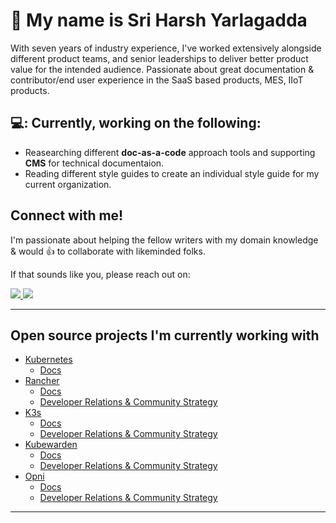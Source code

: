 # 👋 My name is Sri Harsh Yarlagadda

<p>With seven years of industry experience, I've worked extensively alongside different product teams, and senior leaderships to deliver better product value for the intended audience. Passionate about great documentation & contributor/end user experience in the SaaS based products, MES, IIoT products. </p>

## 💻: Currently, working on the following:

- Reasearching different **doc-as-a-code** approach tools and supporting **CMS** for technical documentaion.
- Reading different style guides to create an individual style guide for my current organization.
  
## Connect with me! 

I'm passionate about helping the fellow writers with my domain knowledge & would 👍 to collaborate with likeminded folks.

If that sounds like you, please reach out on: 

<a href="http://twitter.com/Divya_Mohan02">
  <img src="https://img.shields.io/twitter/follow/Divya_Mohan02?label=Twitter&logo=twitter&style=for-the-badge&color=blue" />
</a>


<a href="www.linkedin.com/in/yarlagadda-sriharsh-389b50bb">
  <img src="https://img.shields.io/badge/LinkedIn-0077B5?style=for-the-badge&logo=linkedin&logoColor=white" />
</a>


---

<h2> Open source projects I'm currently working with </h2>

- <a href="https://github.com/kubernetes">Kubernetes</a>
  - <a href="https://github.com/kubernetes/website/">Docs</a>
- <a href="https://github.com/rancher">Rancher</a>
  - <a href="https://github.com/rancher/docs">Docs</a>
  - <a href="https://github.com/SUSE-Rancher-Community/">Developer Relations & Community Strategy</a>
- <a href="https://github.com/k3s-io/docs">K3s</a>
  - <a href="https://github.com/k3s-io/docs">Docs</a>
  - <a href="https://github.com/SUSE-Rancher-Community/">Developer Relations & Community Strategy</a>
- <a href="https://github.com/kubewarden">Kubewarden</a>
  - <a href="https://github.com/kubewarden/docs">Docs</a>
  - <a href="https://github.com/SUSE-Rancher-Community/">Developer Relations & Community Strategy</a>
- <a href="https://opni.io">Opni</a>
  - <a href="https://github.com/rancher/opni">Docs</a>
  - <a href="https://github.com/SUSE-Rancher-Community/">Developer Relations & Community Strategy</a>

---
